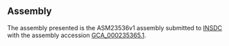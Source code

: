 

Assembly
--------

The assembly presented is the ASM23536v1 assembly submitted to
[INSDC](http://www.insdc.org) with the assembly accession
[GCA\_000235365.1](http://www.ebi.ac.uk/ena/data/view/GCA_000235365.1).
